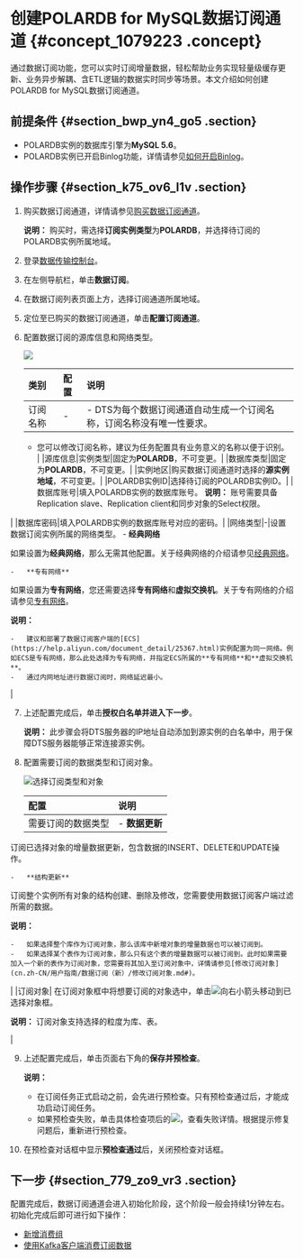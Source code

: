 # 创建POLARDB for MySQL数据订阅通道 {#concept_1079223 .concept}

通过数据订阅功能，您可以实时订阅增量数据，轻松帮助业务实现轻量级缓存更新、业务异步解耦、含ETL逻辑的数据实时同步等场景。本文介绍如何创建POLARDB for MySQL数据订阅通道。

## 前提条件 {#section_bwp_yn4_go5 .section}

-   POLARDB实例的数据库引擎为**MySQL 5.6**。
-   POLARDB实例已开启Binlog功能，详情请参见[如何开启Binlog](https://help.aliyun.com/document_detail/113546.html)。

## 操作步骤 {#section_k75_ov6_l1v .section}

1.  购买数据订阅通道，详情请参见[购买数据订阅通道](../../../../cn.zh-CN/快速入门/购买流程.md#section_sek_ra8_w7j)。

    **说明：** 购买时，需选择**订阅实例类型**为**POLARDB**，并选择待订阅的POLARDB实例所属地域。

2.  登录[数据传输控制台](https://dts.console.aliyun.com/)。
3.  在左侧导航栏，单击**数据订阅**。
4.  在数据订阅列表页面上方，选择订阅通道所属地域。
5.  定位至已购买的数据订阅通道，单击**配置订阅通道**。
6.  配置数据订阅的源库信息和网络类型。

    ![](http://static-aliyun-doc.oss-cn-hangzhou.aliyuncs.com/assets/img/868730/156292210951094_zh-CN.png)

    |类别|配置|说明|
    |:-|:-|:-|
    |订阅名称|-|     -   DTS为每个数据订阅通道自动生成一个订阅名称，订阅名称没有唯一性要求。
    -   您可以修改订阅名称，建议为任务配置具有业务意义的名称以便于识别。
 |
    |源库信息|实例类型|固定为**POLARDB**，不可变更。|
    |数据库类型|固定为**POLARDB**，不可变更。|
    |实例地区|购买数据订阅通道时选择的**源实例地域**，不可变更。|
    |POLARDB实例ID|选择待订阅的POLARDB实例ID。|
    |数据库账号|填入POLARDB实例的数据库账号。 **说明：** 账号需要具备Replication slave、Replication client和同步对象的Select权限。

 |
    |数据库密码|填入POLARDB实例的数据库账号对应的密码。|
    |网络类型|-|设置数据订阅实例所属的网络类型。     -   **经典网络** 

如果设置为**经典网络**，那么无需其他配置。关于经典网络的介绍请参见[经典网络](https://help.aliyun.com/document_detail/61651.html#h2-url-2)。

    -   **专有网络** 

如果设置为**专有网络**，您还需要选择**专有网络**和**虚拟交换机**。关于专有网络的介绍请参见[专有网络](https://help.aliyun.com/document_detail/61651.html#h2-url-1)。

 **说明：** 

    -   建议和部署了数据订阅客户端的[ECS](https://help.aliyun.com/document_detail/25367.html)实例配置为同一网络。例如ECS是专有网络，那么此处选择为专有网络，并指定ECS所属的**专有网络**和**虚拟交换机**。
    -   通过内网地址进行数据订阅时，网络延迟最小。
 |

7.  上述配置完成后，单击**授权白名单并进入下一步**。

    **说明：** 此步骤会将DTS服务器的IP地址自动添加到源实例的白名单中，用于保障DTS服务器能够正常连接源实例。

8.  配置需要订阅的数据类型和订阅对象。

    ![选择订阅类型和对象](http://static-aliyun-doc.oss-cn-hangzhou.aliyuncs.com/assets/img/314826/156292210948087_zh-CN.png)

    |配置|说明|
    |:-|:-|
    |需要订阅的数据类型|     -   **数据更新** 

订阅已选择对象的增量数据更新，包含数据的INSERT、DELETE和UPDATE操作。

    -   **结构更新** 

订阅整个实例所有对象的结构创建、删除及修改，您需要使用数据订阅客户端过滤所需的数据。

 **说明：** 

    -   如果选择整个库作为订阅对象，那么该库中新增对象的增量数据也可以被订阅到。
    -   如果选择某个表作为订阅对象，那么只有这个表的增量数据可以被订阅到。此时如果需要加入一个新的表作为订阅对象，您需要将其加入至订阅对象中，详情请参见[修改订阅对象](cn.zh-CN/用户指南/数据订阅（新）/修改订阅对象.md#)。
 |
    |订阅对象| 在订阅对象框中将想要订阅的对象选中，单击![向右小箭头](http://static-aliyun-doc.oss-cn-hangzhou.aliyuncs.com/assets/img/79929/156292211040698_zh-CN.png)移动到已选择对象框。

 **说明：** 订阅对象支持选择的粒度为库、表。

 |

9.  上述配置完成后，单击页面右下角的**保存并预检查**。

    **说明：** 

    -   在订阅任务正式启动之前，会先进行预检查。只有预检查通过后，才能成功启动订阅任务。
    -   如果预检查失败，单击具体检查项后的![](http://static-aliyun-doc.oss-cn-hangzhou.aliyuncs.com/assets/img/17095/156292211047468_zh-CN.png)，查看失败详情。根据提示修复问题后，重新进行预检查。
10. 在预检查对话框中显示**预检查通过**后，关闭预检查对话框。

## 下一步 {#section_779_zo9_vr3 .section}

配置完成后，数据订阅通道会进入初始化阶段，这个阶段一般会持续1分钟左右。初始化完成后即可进行如下操作：

-   [新增消费组](cn.zh-CN/用户指南/数据订阅（新）/新增消费组.md#)
-   [使用Kafka客户端消费订阅数据](cn.zh-CN/用户指南/数据订阅（新）/使用Kafka客户端消费订阅数据.md#)

